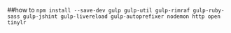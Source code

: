 ##how to
`npm install --save-dev gulp gulp-util gulp-rimraf gulp-ruby-sass gulp-jshint gulp-livereload gulp-autoprefixer nodemon http open tinylr`
